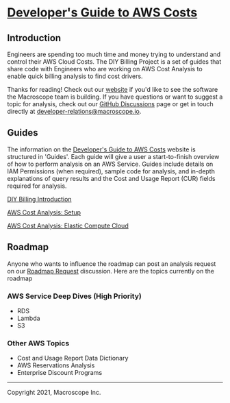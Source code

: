 # [Developer's Guide to AWS Costs](https://developer-cost-guide.projects.macroscope.io/)



## Introduction

Engineers are spending too much time and money trying to understand and control their AWS Cloud Costs. The DIY Billing Project is a set of guides that share code with Engineers who are working on AWS Cost Analysis to enable quick billing analysis to find cost drivers.

Thanks for reading! Check out our [website](https://www.macroscope.io/sign-up) if you'd like to see the software the Macroscope team is building. If you have questions or want to suggest a topic for analysis, check out our [GitHub Discussions](https://github.com/getmacroscope/developer-cost-guide/discussions) page or get in touch directly at [developer-relations@macroscope.io](mailto:developer-relations@macroscope.io).



## Guides

The information on the [Developer's Guide to AWS Costs](https://developer-cost-guide.projects.macroscope.io/) website is structured in 'Guides'. Each guide will give a user a start-to-finish overview of how to perform analysis on an AWS Service. Guides include details on IAM Permissions (when required), sample code for analysis, and in-depth explanations of query results and the Cost and Usage Report (CUR) fields required for analysis.


[DIY Billing Introduction](https://developer-cost-guide.projects.macroscope.io/guides/guide-00-introduction/)

[AWS Cost Analysis: Setup](https://developer-cost-guide.projects.macroscope.io/guides/guide-01-costandusagereport/)

[AWS Cost Analysis: Elastic Compute Cloud](https://developer-cost-guide.projects.macroscope.io/guides/guide-02-ec2/)


## Roadmap
Anyone who wants to influence the roadmap can post an analysis request on our [Roadmap Request](https://github.com/getmacroscope/developer-cost-guide/discussions/2) discussion. Here are the topics currently on the roadmap
### AWS Service Deep Dives (High Priority)
- RDS
- Lambda
- S3
### Other AWS Topics
- Cost and Usage Report Data Dictionary
- AWS Reservations Analysis
- Enterprise Discount Programs



---

Copyright 2021, Macroscope Inc.
